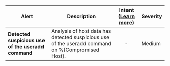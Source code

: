|Alert|Description|Intent ([Learn more](#intentions))|Severity|
|----|----|:----:|--|
|**Detected suspicious use of the useradd command**|Analysis of host data has detected suspicious use of the useradd command on %{Compromised Host}.|-|Medium|
